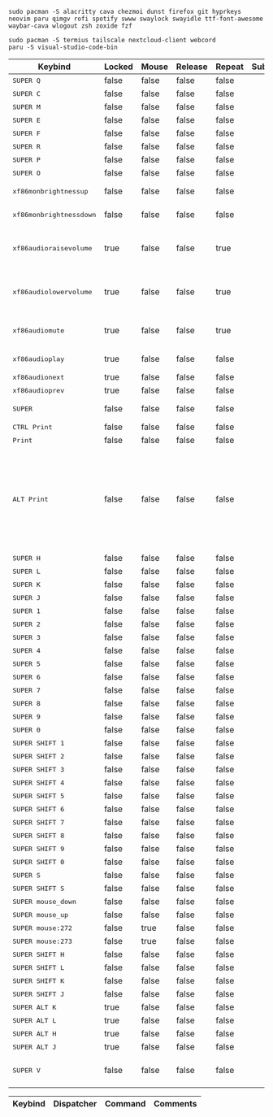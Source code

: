 
```
sudo pacman -S alacritty cava chezmoi dunst firefox git hyprkeys neovim paru qimgv rofi spotify swww swaylock swayidle ttf-font-awesome waybar-cava wlogout zsh zoxide fzf
```
```
sudo pacman -S termius tailscale nextcloud-client webcord 
paru -S visual-studio-code-bin
```

| Keybind | Locked | Mouse | Release | Repeat | Submap | Dispatcher | Command |
|---------|--------|-------|---------|--------|--------|------------|---------|
| <kbd>SUPER Q</kbd> | false | false | false | false |  |exec | alacritty | 
| <kbd>SUPER C</kbd> | false | false | false | false |  |killactive |  | 
| <kbd>SUPER M</kbd> | false | false | false | false |  |exit |  | 
| <kbd>SUPER E</kbd> | false | false | false | false |  |exec | thunar | 
| <kbd>SUPER F</kbd> | false | false | false | false |  |togglefloating |  | 
| <kbd>SUPER R</kbd> | false | false | false | false |  |exec | rofi -show run | 
| <kbd>SUPER P</kbd> | false | false | false | false |  |pseudo |  | 
| <kbd>SUPER O</kbd> | false | false | false | false |  |togglesplit |  | 
| <kbd> xf86monbrightnessup</kbd> | false | false | false | false |  |exec | brightnessctl set 10%+ | 
| <kbd> xf86monbrightnessdown</kbd> | false | false | false | false |  |exec | brightnessctl set 10%- | 
| <kbd> xf86audioraisevolume</kbd> | true | false | false | true |  |exec | wpctl set-volume -l 1.0 @DEFAULT_SINK@ 5%+ | 
| <kbd> xf86audiolowervolume</kbd> | true | false | false | true |  |exec | wpctl set-volume -l 1.0 @DEFAULT_SINK@ 5%- | 
| <kbd> xf86audiomute</kbd> | true | false | false | true |  |exec | wpctl set-mute @DEFAULT_SINK@ toggle | 
| <kbd> xf86audioplay</kbd> | true | false | false | false |  |exec | playerctl play-pause | 
| <kbd> xf86audionext</kbd> | true | false | false | false |  |exec | playerctl next | 
| <kbd> xf86audioprev</kbd> | true | false | false | false |  |exec | playerctl previous | 
| <kbd>SUPER </kbd> | false | false | false | false |  |exec | swaylock -f --color 1e1e2eFF | 
| <kbd>CTRL Print</kbd> | false | false | false | false |  |exec | grim | 
| <kbd> Print</kbd> | false | false | false | false |  |exec | grim -g "$(slurp)" | 
| <kbd>ALT Print</kbd> | false | false | false | false |  |exec | grim -g "$(hyprctl activewindow \| grep 'at:' \| cut -d':' -f2 \| tr -d ' ' \| tail -n1) $(hyprctl activewindow \| grep 'size:' \| cut -d':' -f2 \| tr -d ' ' \| tail -n1 \| sed s/,/x/g)" | 
| <kbd>SUPER H</kbd> | false | false | false | false |  |movefocus | l | 
| <kbd>SUPER L</kbd> | false | false | false | false |  |movefocus | r | 
| <kbd>SUPER K</kbd> | false | false | false | false |  |movefocus | u | 
| <kbd>SUPER J</kbd> | false | false | false | false |  |movefocus | d | 
| <kbd>SUPER 1</kbd> | false | false | false | false |  |workspace | 1 | 
| <kbd>SUPER 2</kbd> | false | false | false | false |  |workspace | 2 | 
| <kbd>SUPER 3</kbd> | false | false | false | false |  |workspace | 3 | 
| <kbd>SUPER 4</kbd> | false | false | false | false |  |workspace | 4 | 
| <kbd>SUPER 5</kbd> | false | false | false | false |  |workspace | 5 | 
| <kbd>SUPER 6</kbd> | false | false | false | false |  |workspace | 6 | 
| <kbd>SUPER 7</kbd> | false | false | false | false |  |workspace | 7 | 
| <kbd>SUPER 8</kbd> | false | false | false | false |  |workspace | 8 | 
| <kbd>SUPER 9</kbd> | false | false | false | false |  |workspace | 9 | 
| <kbd>SUPER 0</kbd> | false | false | false | false |  |workspace | 10 | 
| <kbd>SUPER SHIFT 1</kbd> | false | false | false | false |  |movetoworkspace | 1 | 
| <kbd>SUPER SHIFT 2</kbd> | false | false | false | false |  |movetoworkspace | 2 | 
| <kbd>SUPER SHIFT 3</kbd> | false | false | false | false |  |movetoworkspace | 3 | 
| <kbd>SUPER SHIFT 4</kbd> | false | false | false | false |  |movetoworkspace | 4 | 
| <kbd>SUPER SHIFT 5</kbd> | false | false | false | false |  |movetoworkspace | 5 | 
| <kbd>SUPER SHIFT 6</kbd> | false | false | false | false |  |movetoworkspace | 6 | 
| <kbd>SUPER SHIFT 7</kbd> | false | false | false | false |  |movetoworkspace | 7 | 
| <kbd>SUPER SHIFT 8</kbd> | false | false | false | false |  |movetoworkspace | 8 | 
| <kbd>SUPER SHIFT 9</kbd> | false | false | false | false |  |movetoworkspace | 9 | 
| <kbd>SUPER SHIFT 0</kbd> | false | false | false | false |  |movetoworkspace | 10 | 
| <kbd>SUPER S</kbd> | false | false | false | false |  |togglespecialworkspace | magic | 
| <kbd>SUPER SHIFT S</kbd> | false | false | false | false |  |movetoworkspace | special:magic | 
| <kbd>SUPER mouse_down</kbd> | false | false | false | false |  |workspace | e+1 | 
| <kbd>SUPER mouse_up</kbd> | false | false | false | false |  |workspace | e-1 | 
| <kbd>SUPER mouse:272</kbd> | false | true | false | false |  |mouse | movewindow | 
| <kbd>SUPER mouse:273</kbd> | false | true | false | false |  |mouse | resizewindow | 
| <kbd>SUPER SHIFT H</kbd> | false | false | false | false |  |movewindow | l | 
| <kbd>SUPER SHIFT L</kbd> | false | false | false | false |  |movewindow | r | 
| <kbd>SUPER SHIFT K</kbd> | false | false | false | false |  |movewindow | u | 
| <kbd>SUPER SHIFT J</kbd> | false | false | false | false |  |movewindow | d | 
| <kbd>SUPER ALT K</kbd> | true | false | false | false |  |resizeactive | 10 0 | 
| <kbd>SUPER ALT L</kbd> | true | false | false | false |  |resizeactive | -10 0 | 
| <kbd>SUPER ALT H</kbd> | true | false | false | false |  |resizeactive | 0 -10 | 
| <kbd>SUPER ALT J</kbd> | true | false | false | false |  |resizeactive | 0 10 | 
| <kbd>SUPER V</kbd> | false | false | false | false |  |exec | cliphist list \| rofi -dmenu \| cliphist decode \| wl-copy | 


| Keybind | Dispatcher | Command | Comments |
|---------|------------|---------|----------|

